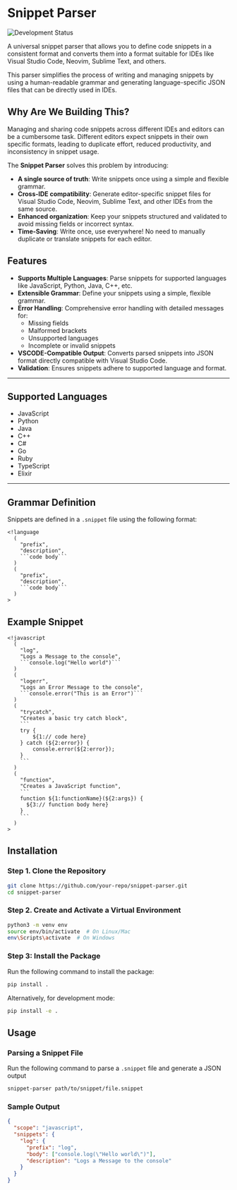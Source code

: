 # Snippet Parser

![Development Status](https://img.shields.io/badge/status-in%20progress-orange)

A universal snippet parser that allows you to define code snippets in a consistent format and converts them into a format suitable for IDEs like Visual Studio Code, Neovim, Sublime Text, and others.

This parser simplifies the process of writing and managing snippets by using a human-readable grammar and generating language-specific JSON files that can be directly used in IDEs.

## Why Are We Building This?

Managing and sharing code snippets across different IDEs and editors can be a cumbersome task. Different editors expect snippets in their own specific formats, leading to duplicate effort, reduced productivity, and inconsistency in snippet usage. 

The **Snippet Parser** solves this problem by introducing:
- **A single source of truth**: Write snippets once using a simple and flexible grammar.
- **Cross-IDE compatibility**: Generate editor-specific snippet files for Visual Studio Code, Neovim, Sublime Text, and other IDEs from the same source.
- **Enhanced organization**: Keep your snippets structured and validated to avoid missing fields or incorrect syntax.
- **Time-Saving**: Write once, use everywhere! No need to manually duplicate or translate snippets for each editor.

## Features

- **Supports Multiple Languages**: Parse snippets for supported languages like JavaScript, Python, Java, C++, etc.
- **Extensible Grammar**: Define your snippets using a simple, flexible grammar.
- **Error Handling**: Comprehensive error handling with detailed messages for:
  - Missing fields
  - Malformed brackets
  - Unsupported languages
  - Incomplete or invalid snippets
- **VSCODE-Compatible Output**: Converts parsed snippets into JSON format directly compatible with Visual Studio Code.
- **Validation**: Ensures snippets adhere to supported language and format.

---

## Supported Languages

- JavaScript
- Python
- Java
- C++
- C#
- Go
- Ruby
- TypeScript
- Elixir

---

## Grammar Definition

Snippets are defined in a `.snippet` file using the following format:

```plaintext
<!language
  (
    "prefix",
    "description",
    ```code body```
  )
  (
    "prefix",
    "description",
    ```code body```
  )
>
```

## Example Snippet 
```plaintext 
<!javascript
  (
    "log",
    "Logs a Message to the console",
    ```console.log("Hello world")```
  )
  (
    "logerr",
    "Logs an Error Message to the console",
    ```console.error("This is an Error")```
  )
  (
    "trycatch",
    "Creates a basic try catch block",
    ```
    try {
        ${1:// code here}
    } catch (${2:error}) {
        console.error(${2:error});
    }
    ```
  )
  (
    "function",
    "Creates a JavaScript function",
    ```
    function ${1:functionName}(${2:args}) {
      ${3:// function body here}
    }
    ```
  )
>
```

## Installation

### Step 1. Clone the Repository
```bash
git clone https://github.com/your-repo/snippet-parser.git
cd snippet-parser
```

### Step 2. Create and Activate a Virtual Environment
```bash
python3 -m venv env
source env/bin/activate  # On Linux/Mac
env\Scripts\activate  # On Windows
```

### Step 3: Install the Package
Run the following command to install the package:
```bash
pip install .
```

Alternatively, for development mode:
```bash
pip install -e .
```

## Usage 

### Parsing a Snippet File 
Run the following command to parse a `.snippet` file and generate a JSON output
```bash
snippet-parser path/to/snippet/file.snippet
```

### Sample Output 
```JSON
{
  "scope": "javascript",
  "snippets": {
    "log": {
      "prefix": "log",
      "body": ["console.log(\"Hello world\")"],
      "description": "Logs a Message to the console"
    }
  }
}
```
